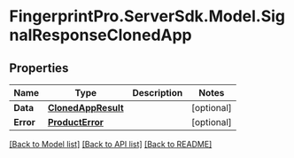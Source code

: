 # FingerprintPro.ServerSdk.Model.SignalResponseClonedApp
## Properties

Name | Type | Description | Notes
------------ | ------------- | ------------- | -------------
**Data** | [**ClonedAppResult**](ClonedAppResult.md) |  | [optional] 
**Error** | [**ProductError**](ProductError.md) |  | [optional] 

[[Back to Model list]](../README.md#documentation-for-models) [[Back to API list]](../README.md#documentation-for-api-endpoints) [[Back to README]](../README.md)

